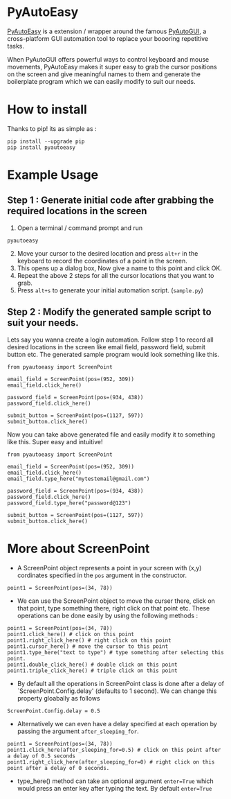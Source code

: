 PyAutoEasy
=========

[PyAutoEasy](https://pypi.org/project/pyautoeasy/) is a extension / wrapper around the famous [PyAutoGUI](https://pypi.org/project/PyAutoGUI/), a cross-platform GUI automation tool to replace your boooring repetitive tasks. 

When PyAutoGUI offers powerful ways to control keyboard and mouse movements, PyAutoEasy makes it super easy to grab the cursor positions on the screen and give meaningful names to them and generate the boilerplate program which we can easily modify to suit our needs. 


How to install
============
Thanks to pip! its as simple as :

```
pip install --upgrade pip
pip install pyautoeasy
```


Example Usage
=============

Step 1 : Generate initial code after grabbing the required locations in the screen
--------------------------
1. Open a terminal / command prompt and run 
  ```
  pyautoeasy
  ```
2. Move your cursor to the desired location and press `alt+r` in the keyboard to record the coordinates of a point in the screen.
3. This opens up a dialog box, Now give a name to this point and click OK.
4. Repeat the above 2 steps for all the cursor locations that you want to grab.
5. Press `alt+s` to generate your initial automation script. (`sample.py`)

Step 2 : Modify the generated sample script to suit your needs.
--------------------------
Lets say you wanna create a login automation. Follow step 1 to record all desired locations in the screen like email field, password field, submit button etc.
The generated sample program would look something like this. 
```
from pyautoeasy import ScreenPoint

email_field = ScreenPoint(pos=(952, 309))
email_field.click_here()

password_field = ScreenPoint(pos=(934, 438))
password_field.click_here()

submit_button = ScreenPoint(pos=(1127, 597))
submit_button.click_here()
```
Now you can take above generated file and easily modify it to something like this. Super easy and intuitive!

```
from pyautoeasy import ScreenPoint

email_field = ScreenPoint(pos=(952, 309))
email_field.click_here()
email_field.type_here("mytestemail@gmail.com")

password_field = ScreenPoint(pos=(934, 438))
password_field.click_here()
password_field.type_here("password@123")

submit_button = ScreenPoint(pos=(1127, 597))
submit_button.click_here()
```

More about ScreenPoint
=============
* A ScreenPoint object represents a point in your screen with (x,y) cordinates specified in the `pos` argument in the constructor. 

`point1 = ScreenPoint(pos=(34, 78))`

* We can use the ScreenPoint object to move the curser there, click on that point, type something there, right click on that point etc. 
These operations can be done easily by using the following methods :
```
point1 = ScreenPoint(pos=(34, 78))
point1.click_here() # click on this point
point1.right_click_here() # right click on this point
point1.cursor_here() # move the cursor to this point
point1.type_here("text to type") # type something after selecting this point.
point1.double_click_here() # double click on this point
point1.triple_click_here() # triple click on this point
```

* By default all the operations in ScreenPoint class is done after a delay of `ScreenPoint.Config.delay' (defaults to 1 second).
We can change this property gloabally as follows 

`ScreenPoint.Config.delay = 0.5`

* Alternatively we can even have a delay specified at each operation by passing the argument `after_sleeping_for`.
```
point1 = ScreenPoint(pos=(34, 78))
point1.click_here(after_sleeping_for=0.5) # click on this point after a delay of 0.5 seconds
point1.right_click_here(after_sleeping_for=0) # right click on this point after a delay of 0 seconds.
```

* type_here() method can take an optional argument `enter=True` which would press an enter key after typing the text. By default `enter=True`


